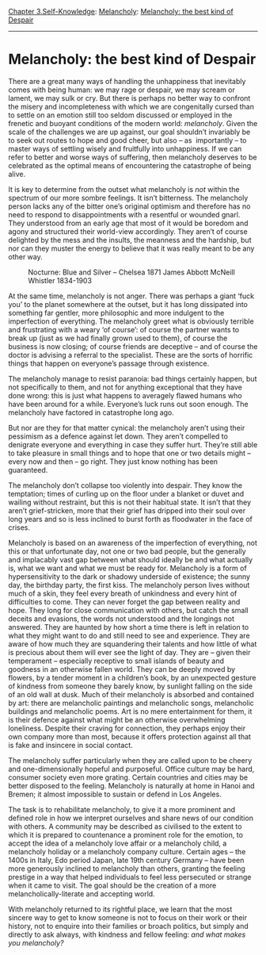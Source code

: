 [Chapter 3.Self-Knowledge](https://www.theschooloflife.com/thebookoflife/category/self-knowledge/): [Melancholy](https://www.theschooloflife.com/thebookoflife/category/self-knowledge/melancholy/): [Melancholy: the best kind of Despair](https://www.theschooloflife.com/thebookoflife/melancholy-the-best-kind-of-despair/)

* * *

# Melancholy: the best kind of Despair

There are a great many ways of handling the unhappiness that inevitably comes with being human: we may rage or despair, we may scream or lament, we may sulk or cry. But there is perhaps no better way to confront the misery and incompleteness with which we are congenitally cursed than to settle on an emotion still too seldom discussed or employed in the frenetic and buoyant conditions of the modern world: _melancholy_. Given the scale of the challenges we are up against, our goal shouldn’t invariably be to seek out routes to hope and good cheer, but also – as&nbsp; importantly – to master ways of settling wisely and fruitfully into unhappiness. If we can refer to better and worse ways of suffering, then melancholy deserves to be celebrated as the optimal means of encountering the catastrophe of being alive.&nbsp;

It is key to determine from the outset what melancholy is _not_ within the spectrum of our more sombre feelings. It isn’t bitterness. The melancholy person lacks any of the bitter one’s original optimism and therefore has no need to respond to disappointments with a resentful or wounded gnarl. They understood from an early age that most of it would be boredom and agony and structured their world-view accordingly. They aren’t of course delighted by the mess and the insults, the meanness and the hardship, but nor can they muster the energy to believe that it was really meant to be any other way.&nbsp;

<figure class="aligncenter"><img src="https://www.theschooloflife.com/thebookoflife/wp-content/uploads/2020/05/T01571_10-1024x831.jpg" alt="" class="wp-image-24557" srcset="https://www.theschooloflife.com/thebookoflife/wp-content/uploads/2020/05/T01571_10-1024x831.jpg 1024w, https://www.theschooloflife.com/thebookoflife/wp-content/uploads/2020/05/T01571_10-300x244.jpg 300w, https://www.theschooloflife.com/thebookoflife/wp-content/uploads/2020/05/T01571_10-768x624.jpg 768w, https://www.theschooloflife.com/thebookoflife/wp-content/uploads/2020/05/T01571_10.jpg 1536w" sizes="(max-width: 1024px) 100vw, 1024px"><figcaption>Nocturne: Blue and Silver – Chelsea 1871 James Abbott McNeill Whistler 1834-1903 </figcaption></figure>

At the same time, melancholy is not anger. There was perhaps a giant ‘fuck you’ to the planet somewhere at the outset, but it has long dissipated into something far gentler, more philosophic and more indulgent to the imperfection of everything. The melancholy greet what is obviously terrible and frustrating with a weary ‘of course’: of course the partner wants to break up (just as we had finally grown used to them), of course the business is now closing; of course friends are deceptive – and of course the doctor is advising a referral to the specialist. These are the sorts of horrific things that happen on everyone’s passage through existence.&nbsp;

The melancholy manage to resist paranoia: bad things certainly happen, but not specifically to them, and not for anything exceptional that they have done wrong: this is just what happens to averagely flawed humans who have been around for a while. Everyone’s luck runs out soon enough. The melancholy have factored in catastrophe long ago.&nbsp;

But nor are they for that matter cynical: the melancholy aren’t using their pessimism as a defence against let down. They aren’t compelled to denigrate everyone and everything in case they suffer hurt. They’re still able to take pleasure in small things and to hope that one or two details might – every now and then – go right. They just know nothing has been guaranteed.&nbsp;

The melancholy don’t collapse too violently into despair. They know the temptation; times of curling up on the floor under a blanket or duvet and wailing without restraint, but this is not their habitual state. It isn’t that they aren’t grief-stricken, more that their grief has dripped into their soul over long years and so is less inclined to burst forth as floodwater in the face of crises.

Melancholy is based on an awareness of the imperfection of everything, not this or that unfortunate day, not one or two bad people, but the generally and implacably vast gap between what should ideally be and what actually is, what we want and what we must be ready for. Melancholy is a form of hypersensitivity to the dark or shadowy underside of existence; the sunny day, the birthday party, the first kiss. The melancholy person lives without much of a skin, they feel every breath of unkindness and every hint of difficulties to come. They can never forget the gap between reality and hope. They long for close communication with others, but catch the small deceits and evasions, the words not understood and the longings not answered. They are haunted by how short a time there is left in relation to what they might want to do and still need to see and experience. They are aware of how much they are squandering their talents and how little of what is precious about them will ever see the light of day. They are – given their temperament – especially receptive to small islands of beauty and goodness in an otherwise fallen world. They can be deeply moved by flowers, by a tender moment in a children’s book, by an unexpected gesture of kindness from someone they barely know, by sunlight falling on the side of an old wall at dusk. Much of their melancholy is absorbed and contained by art: there are melancholic paintings and melancholic songs, melancholic buildings and melancholic poems. Art is no mere entertainment for them, it is their defence against what might be an otherwise overwhelming loneliness. Despite their craving for connection, they perhaps enjoy their own company more than most, because it offers protection against all that is fake and insincere in social contact.&nbsp;

The melancholy suffer particularly when they are called upon to be cheery and one-dimensionally hopeful and purposeful. Office culture may be hard, consumer society even more grating. Certain countries and cities may be better disposed to the feeling. Melancholy is naturally at home in Hanoi and Bremen; it almost impossible to sustain or defend in Los Angeles.

The task is to rehabilitate melancholy, to give it a more prominent and defined role in how we interpret ourselves and share news of our condition with others. A community may be described as civilised to the extent to which it is prepared to countenance a prominent role for the emotion, to accept the idea of a melancholy love affair or a melancholy child, a melancholy holiday or a melancholy company culture. Certain ages – the 1400s in Italy, Edo period Japan, late 19th century Germany – have been more generously inclined to melancholy than others, granting the feeling prestige in a way that helped individuals to feel less persecuted or strange when it came to visit. The goal should be the creation of a more melancholically-literate and accepting world.

With melancholy returned to its rightful place, we learn that the most sincere way to get to know someone is not to focus on their work or their history, not to enquire into their families or broach politics, but simply and directly to ask always, with kindness and fellow feeling: _and what makes you melancholy?_
